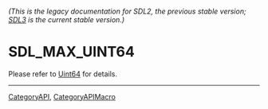 ###### (This is the legacy documentation for SDL2, the previous stable version; [SDL3](https://wiki.libsdl.org/SDL3/) is the current stable version.)
# SDL_MAX_UINT64

Please refer to [Uint64](Uint64) for details.

----
[CategoryAPI](CategoryAPI), [CategoryAPIMacro](CategoryAPIMacro)

